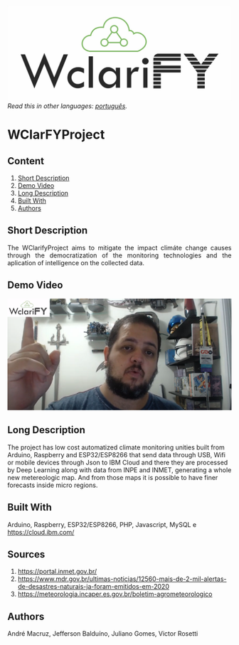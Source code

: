 ![WClarifyProject](WClarify.jpeg)
*Read this in other languages: [português](README.md).*


# WClarFYProject

## Content
1. [Short Description](#Project-Description)
1. [Demo Video](#Demo-Video)
1. [Long Description](#Long-Description)
1. [Built With](#Built-With)
1. [Authors](#Authors)


## Short Description
<p align="justify"> The WClarifyProject aims to mitigate the impact climáte change causes through the democratization of the monitoring technologies and the aplication of intelligence on the collected data.</p>

## Demo Video
[![Video](pitchen.png)](https://youtu.be/UIUmF7zgAuA)

## Long Description
  The project has low cost automatized climate monitoring unities built from Arduino, Raspberry and ESP32/ESP8266 that send data through USB, Wifi or mobile devices through Json to IBM Cloud and there they are processed by Deep Learning along with data from INPE and INMET, generating a whole new metereologic map.
  And from those maps it is possible to have finer forecasts inside micro regions.
    
## Built With
Arduino, Raspberry, ESP32/ESP8266, PHP, Javascript, MySQL e https://cloud.ibm.com/

## Sources
  1. https://portal.inmet.gov.br/
  1. https://www.mdr.gov.br/ultimas-noticias/12560-mais-de-2-mil-alertas-de-desastres-naturais-ja-foram-emitidos-em-2020
  1. https://meteorologia.incaper.es.gov.br/boletim-agrometeorologico

## Authors
  André Macruz, Jefferson Balduíno, Juliano Gomes, Victor Rosetti
